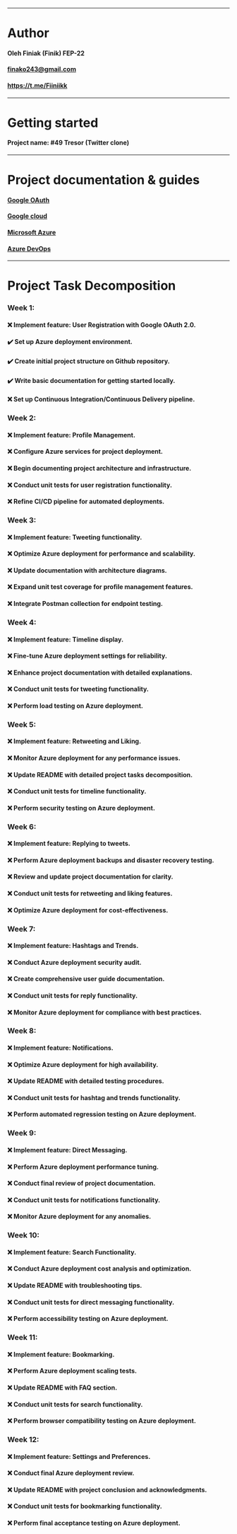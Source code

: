 ---------------------------------------------------------------------------

# Author
#### Oleh Finiak (Finik) FEP-22
#### finako243@gmail.com
#### https://t.me/Fiiniikk

---------------------------------------------------------------------------

# Getting started
#### Project name: #49 Tresor (Twitter clone)

---------------------------------------------------------------------------

# Project documentation & guides
#### [Google OAuth](https://learn.microsoft.com/uk-ua/aspnet/core/security/authentication/social/google-logins?view=aspnetcore-8.0)
#### [Google cloud](https://console.cloud.google.com/apis/credentials?project=tresor-416113)
#### [Microsoft Azure](https://portal.azure.com/?Microsoft_Azure_Education_correlationId=ed80e44a-2105-4e8f-9174-a2d9e6dfd987&Microsoft_Azure_Education_newA4E=true&Microsoft_Azure_Education_asoSubGuid=0a5c4641-bca3-4ce0-bfd3-955fa3c11d52#home)
#### [Azure DevOps](https://dev.azure.com/olehfiniak/_usersSettings/tokens)

---------------------------------------------------------------------------

# Project Task Decomposition
### Week 1:
#### ❌ Implement feature: User Registration with Google OAuth 2.0.
#### ✔️ Set up Azure deployment environment.
#### ✔️ Create initial project structure on Github repository.
#### ✔️ Write basic documentation for getting started locally.
#### ❌ Set up Continuous Integration/Continuous Delivery pipeline.

### Week 2:
#### ❌ Implement feature: Profile Management.
#### ❌ Configure Azure services for project deployment.
#### ❌ Begin documenting project architecture and infrastructure.
#### ❌ Conduct unit tests for user registration functionality.
#### ❌ Refine CI/CD pipeline for automated deployments.

### Week 3:
#### ❌ Implement feature: Tweeting functionality.
#### ❌ Optimize Azure deployment for performance and scalability.
#### ❌ Update documentation with architecture diagrams.
#### ❌ Expand unit test coverage for profile management features.
#### ❌ Integrate Postman collection for endpoint testing.

### Week 4:
#### ❌ Implement feature: Timeline display.
#### ❌ Fine-tune Azure deployment settings for reliability.
#### ❌ Enhance project documentation with detailed explanations.
#### ❌ Conduct unit tests for tweeting functionality.
#### ❌ Perform load testing on Azure deployment.

### Week 5:
#### ❌ Implement feature: Retweeting and Liking.
#### ❌ Monitor Azure deployment for any performance issues.
#### ❌ Update README with detailed project tasks decomposition.
#### ❌ Conduct unit tests for timeline functionality.
#### ❌ Perform security testing on Azure deployment.

### Week 6:
#### ❌ Implement feature: Replying to tweets.
#### ❌ Perform Azure deployment backups and disaster recovery testing.
#### ❌ Review and update project documentation for clarity.
#### ❌ Conduct unit tests for retweeting and liking features.
#### ❌ Optimize Azure deployment for cost-effectiveness.

### Week 7:
#### ❌ Implement feature: Hashtags and Trends.
#### ❌ Conduct Azure deployment security audit.
#### ❌ Create comprehensive user guide documentation.
#### ❌ Conduct unit tests for reply functionality.
#### ❌ Monitor Azure deployment for compliance with best practices.

### Week 8:
#### ❌ Implement feature: Notifications.
#### ❌ Optimize Azure deployment for high availability.
#### ❌ Update README with detailed testing procedures.
#### ❌ Conduct unit tests for hashtag and trends functionality.
#### ❌ Perform automated regression testing on Azure deployment.

### Week 9:
#### ❌ Implement feature: Direct Messaging.
#### ❌ Perform Azure deployment performance tuning.
#### ❌ Conduct final review of project documentation.
#### ❌ Conduct unit tests for notifications functionality.
#### ❌ Monitor Azure deployment for any anomalies.

### Week 10:
#### ❌ Implement feature: Search Functionality.
#### ❌ Conduct Azure deployment cost analysis and optimization.
#### ❌ Update README with troubleshooting tips.
#### ❌ Conduct unit tests for direct messaging functionality.
#### ❌ Perform accessibility testing on Azure deployment.

### Week 11:
#### ❌ Implement feature: Bookmarking.
#### ❌ Perform Azure deployment scaling tests.
#### ❌ Update README with FAQ section.
#### ❌ Conduct unit tests for search functionality.
#### ❌ Perform browser compatibility testing on Azure deployment.

### Week 12:
#### ❌ Implement feature: Settings and Preferences.
#### ❌ Conduct final Azure deployment review.
#### ❌ Update README with project conclusion and acknowledgments.
#### ❌ Conduct unit tests for bookmarking functionality.
#### ❌ Perform final acceptance testing on Azure deployment.
